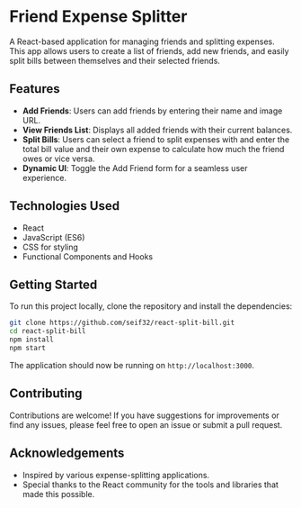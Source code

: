 # Friend Expense Splitter

A React-based application for managing friends and splitting expenses. This app allows users to create a list of friends, add new friends, and easily split bills between themselves and their selected friends.

## Features

- **Add Friends**: Users can add friends by entering their name and image URL.
- **View Friends List**: Displays all added friends with their current balances.
- **Split Bills**: Users can select a friend to split expenses with and enter the total bill value and their own expense to calculate how much the friend owes or vice versa.
- **Dynamic UI**: Toggle the Add Friend form for a seamless user experience.

## Technologies Used

- React
- JavaScript (ES6)
- CSS for styling
- Functional Components and Hooks

## Getting Started

To run this project locally, clone the repository and install the dependencies:

```bash
git clone https://github.com/seif32/react-split-bill.git
cd react-split-bill
npm install
npm start
```

The application should now be running on `http://localhost:3000`.

## Contributing

Contributions are welcome! If you have suggestions for improvements or find any issues, please feel free to open an issue or submit a pull request.

## Acknowledgements

- Inspired by various expense-splitting applications.
- Special thanks to the React community for the tools and libraries that made this possible.
